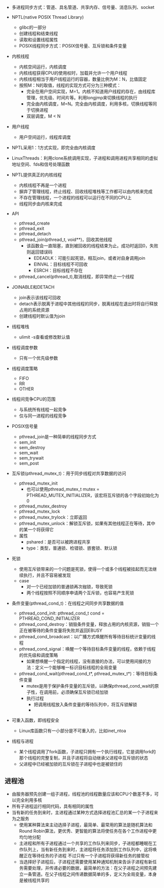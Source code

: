 * 多进程同步方式：管道、具名管道、共享内存、信号量、消息队列、socket


* NPTL(native POSIX Thread Library)
  * glibc的一部分
  * 创建线程和结束线程
  * 读取和设置线程属性
  * POSIX线程同步方式：POSIX信号量、互斥锁和条件变量

* 内核线程
  * 内核空间运行，内核调度
  * 内核线程获得CPU的使用权时，加载并允许一个用户线程
  * 内核线程相当于用户线程运行的容器，数量比例为M：N，比值固定
  * 按照M：N的取值，线程的实现方式可分为三种模式：
    * 完全在用户空间实现，M=1。内核不知道用户线程的存在，由线程库管理，优先级、时间片等。利用longjmp来切换线程的执行
    * 完全由内核调度，M=N。完全由内核调度，利用多核，切换线程等同于切换进程
    * 双层调度，M < N

* 用户线程
  * 用户空间运行，线程库调度 

* NPTL采用1：1方式实现，即完全由内核调度
* LinuxThreads：利用clone系统调用实现，子进程和调用进程共享相同的虚拟地址空间、fds和信号处理函数
* NPTL提供真正的内核线程
  * 内核线程不再是一个进程
  * 摒弃了管理线程，终止线程、回收线程堆栈等工作都可以由内核来完成
  * 不存在管理线程，一个进程的线程可以运行在不同的CPU上
  * 线程同步由内核来完成

* API
  * pthread_create
  * pthread_exit
  * pthread_detach
  * pthread_join(pthread_t, void**)，回收其他线程
    * 该函数会一直阻塞，直到被回收的线程结束为止。成功时返回0，失败则返回错误码
      * EDEADLK：可能引起死锁，相互join，或者对自身调用join
      * EINVAL：目标线程不可回收
      * ESRCH：目标线程不存在
  * pthread_cancel(pthread_t),取消线程，即异常终止一个线程

* JOINABLE和DETACH
  * join表示该线程可回收
  * detach表示脱离于进程中其他线程的同步，脱离线程在退出时将自行释放占用的系统资源
  * 创建线程时默认值为join

* 线程堆栈
  * ulimit -s查看或修改默认值

* 线程调度参数
  * 只有一个优先级参数

* 线程调度策略
  * FIFO
  * RR
  * OTHER

* 线程间竞争CPU的范围
  * 与系统所有线程一起竞争
  * 仅与同一进程的线程竞争

* POSIX信号量
  * pthread_join是一种简单的线程同步方式
  * sem_init
  * sem_destroy
  * sem_wait
  * sem_trywait
  * sem_post


* 互斥锁(pthread_mutex_t)：用于同步线程对共享数据的访问
  * pthread_mutex_init 
    * 也可以使用pthread_mutex_t mutex = PTHREAD_MUTEX_INITIALIZER，该宏将互斥锁的各个字段初始化为0
  * pthread_mutex_destroy
  * pthread_mutex_lock
  * pthread_mutex_trylock：立即返回
  * pthread_mutex_unlock：解锁互斥锁，如果有其他线程正在等待，其中的某一个将获得它
  * 属性
    * pshared：是否可以被跨进程共享
    * type：类型，普通锁、检错锁、嵌套锁、默认锁

* 死锁
  * 使用互斥锁带来的一个问题是死锁，使得一个或多个线程被挂起而无法继续执行，并且不容易被发现
  * case
    * 对一个已经加锁的普通锁再次枷锁，导致死锁
    * 两个线程按照不同顺序申请两个互斥锁，也容易产生死锁


* 条件变量(pthread_cond_t)：在线程之间同步共享数据的值
  * pthread_cond_init: pthread_cond_t cond = PTHREAD_COND_INITIALIZER
  * pthread_cond_destroy：销毁条件变量，释放占用的内核资源，销毁一个正在被等待的条件变量将失败并返回EBUSY
  * pthread_cond_broadcast：以广播方式唤醒所有等待目标统计变量的线程
  * pthread_cond_signal：唤醒一个等待目标条件变量的线程，依赖于线程的优先级和调度策略
    * 如果想唤醒一个指定的线程，没有直接的办法，可以使用间接的方法：定义一个能够唯一标识目标线程的全局变量
  * pthread_cond_wait(pthread_cond_t*, pthread_mutex_t*)：等待目标条件变量
    * mutex是用于保护条件变量的互斥锁，以确保pthread_cond_wait的原子性，在调用前，必须确保互斥锁已经加锁
    * 执行过程
      * 把调用线程放入条件变量的等待队列中，将互斥锁解锁
      * 

* 可重入函数，即线程安全
  * Linux库函数只有一小部分是不可重入的，比如inet_ntoa


* 线程与进程
  * 某个线程调用了fork函数，子进程只拥有一个执行线程，它是调用fork的那个线程的完整复制，并且子进程将自动继承父进程中互斥锁的状态
  * 父进程中已经被加锁的互斥锁在子进程中也是被锁住的


## 进程池
* 由服务器预先创建一组子进程，线程池的线程数量应该和CPU个数差不多，可以完全利用多核
* 所有子进程运行相同代码，具有相同的属性
* 当有新的任务到来时，主进程通过某种方式选择进程池汇总的某一个子进程来为之服务
  * 使用某种算法来主动选择子进程，最简单、最常用的算法是随机算法和Round Robin算法，更优秀、更智能的算法将使任务在各个工作进程中更均匀地分配
  * 主进程和所有子进程通过一个共享的工作队列来同步，子进程都睡眠在工作队列上，当有新任务到来时，主进程将任务添加到工作队列中，这将唤醒正在等待任务的子进程
    不过只有一个子进程将获得新任务的接管权
  * 当选择好子进程后，子进程还需要使用某种通知机制来告诉子进程有新任务需要处理，并传递必要的数据，最简单的方法：在父子进程之间预先建立一条管道。在父子线程之间传递数据简单的多，定义为全局变量，本身是被线程共享的 




